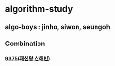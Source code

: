# algorithm-study

## algo-boys : jinho, siwon, seungoh

## Combination
### <a href="https://www.acmicpc.net/problem/9375">9375(패션왕 신해빈)</a>